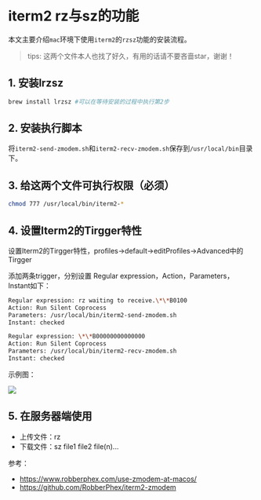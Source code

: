 # iterm2 rz与sz的功能

本文主要介绍`mac`环境下使用`iterm2`的`rzsz`功能的安装流程。
> tips: 这两个文件本人也找了好久，有用的话请不要吝啬star，谢谢！

## 1. 安装lrzsz

```bash
brew install lrzsz #可以在等待安装的过程中执行第2步
```

## 2. 安装执行脚本

将``iterm2-send-zmodem.sh``和``iterm2-recv-zmodem.sh``保存到`/usr/local/bin`目录下。





## 3. 给这两个文件可执行权限（必须）

```bash
chmod 777 /usr/local/bin/iterm2-*
```

## 4. 设置Iterm2的Tirgger特性

设置Iterm2的Tirgger特性，profiles->default->editProfiles->Advanced中的Tirgger

添加两条trigger，分别设置 Regular expression，Action，Parameters，Instant如下：

```bash
Regular expression: rz waiting to receive.\*\*B0100
Action: Run Silent Coprocess
Parameters: /usr/local/bin/iterm2-send-zmodem.sh
Instant: checked

Regular expression: \*\*B00000000000000
Action: Run Silent Coprocess
Parameters: /usr/local/bin/iterm2-recv-zmodem.sh
Instant: checked
```

示例图：

<img src="https://raw.githubusercontent.com/snow-sprite/rzsz/master/triggers.jpg">

## 5. 在服务器端使用

- 上传文件：rz
- 下载文件：sz file1 file2 file(n)...

参考：

- https://www.robberphex.com/use-zmodem-at-macos/
- https://github.com/RobberPhex/iterm2-zmodem
